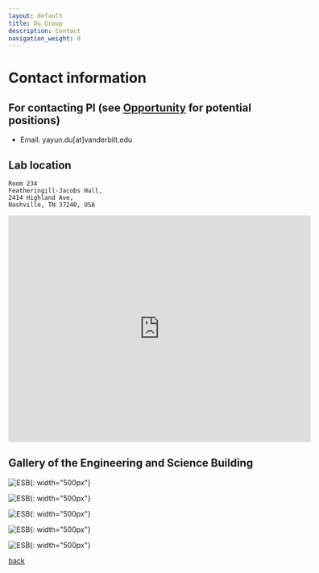 ```yaml
---
layout: default
title: Du Group
description: Contact
navigation_weight: 8
---
```

# Contact information

## For contacting PI (see [Opportunity](./opportunity) for potential positions)
* Email: yayun.du[at]vanderbilt.edu
<!-- * Mailing address:  -->
<!-- 
```
101 Olin Hall, 
Engineering and Science Building, 
2414 Highland Ave, 
Nashville, TN 37212, USA

``` -->

## Lab location

```
Room 234
Featheringill-Jacobs Hall,
2414 Highland Ave, 
Nashville, TN 37240, USA
```

<iframe src="https://www.google.com/maps/embed?pb=!1m18!1m12!1m3!1d3221.968830914922!2d-86.80791088556268!3d36.1429721800892!2m3!1f0!2f0!3f0!3m2!1i1024!2i768!4f13.1!3m3!1m2!1s0x886466a36c193d31%3A0x4b305c7cf34bf09c!2sVanderbilt%20University%20The%20Engineering%20and%20Science%20Building!5e0!3m2!1sen!2sus!4v1651102089280!5m2!1sen!2sus" width="600" height="450" style="border:0;" allowfullscreen="" loading="lazy" referrerpolicy="no-referrer-when-downgrade"></iframe>


## Gallery of the Engineering and Science Building

![ESB](ESB_02.jpeg){: width="500px"} 

![ESB](ESB_04.jpeg){: width="500px"} 

![ESB](ESB_03.jpeg){: width="500px"} 

![ESB](ESB_05.jpeg){: width="500px"} 

![ESB](ESB_06.jpeg){: width="500px"} 

 

[back](./)


